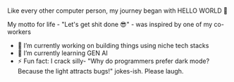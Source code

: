 ###

Like every other computer person, my journey began with HELLO WORLD  👋

My motto for life - "Let's get shit done 😎" - was inspired by one of my co-workers


- 🔭 I’m currently working on building things using niche tech stacks
- 🌱 I’m currently learning GEN AI
- ⚡ Fun fact: I crack silly- "Why do programmers prefer dark mode? Because the light attracts bugs!" jokes-ish. Please laugh.

<!--
**vhd1/vhd1** is a ✨ _special_ ✨ repository because its `README.md` (this file) appears on your GitHub profile.

Here are some ideas to get you started:

- 🔭 I’m currently working on building things using niche tech stacks
- 🌱 I’m currently learning GEN AI
- 👯 I’m looking to collaborate on ...
- 🤔 I’m looking for help with ...
- 💬 Ask me about ...
- 📫 How to reach me: ...
- 😄 Pronouns: ...
- ⚡ Fun fact: ...
-->
